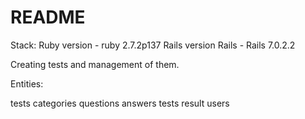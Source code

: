 # README

Stack:
Ruby version  - ruby 2.7.2p137 
Rails version Rails - Rails 7.0.2.2

Creating tests and management of them.

Entities:

tests
categories
questions
answers
tests
result
users
